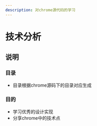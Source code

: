 ```yaml
---
description: 对chrome源代码的学习
---
```


# 技术分析

## 说明

### 目录

* 目录根据chrome源码下的目录对应生成

### 目的

* 学习优秀的设计实现
* 分享chrome中的技术点



